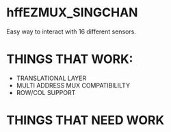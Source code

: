 # hffEZMUX_SINGCHAN
Easy way to interact with 16 different sensors. 

# THINGS THAT WORK:
 - TRANSLATIONAL LAYER
 - MULTI ADDRESS MUX COMPATIBILILTY
 - ROW/COL SUPPORT

# THINGS THAT NEED WORK
